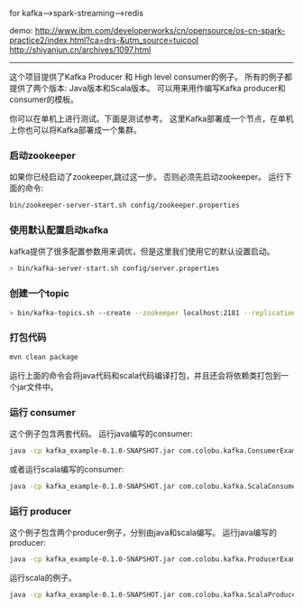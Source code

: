 for kafka-->spark-streaming-->redis

demo:
http://www.ibm.com/developerworks/cn/opensource/os-cn-spark-practice2/index.html?ca=drs-&utm_source=tuicool
http://shiyanjun.cn/archives/1097.html

-----------------
这个项目提供了Kafka Producer 和 High level consumer的例子。
所有的例子都提供了两个版本: Java版本和Scala版本。 可以用来用作编写Kafka producer和consumer的模板。

你可以在单机上进行测试。下面是测试参考。 这里Kafka部署成一个节点，在单机上你也可以将Kafka部署成一个集群。

### 启动zookeeper
如果你已经启动了zookeeper,跳过这一步。
否则必须先启动zookeeper。 运行下面的命令:
``` sh
bin/zookeeper-server-start.sh config/zookeeper.properties
```

### 使用默认配置启动kafka
kafka提供了很多配置参数用来调优，但是这里我们使用它的默认设置启动。
``` sh
> bin/kafka-server-start.sh config/server.properties
```

### 创建一个topic
``` sh
> bin/kafka-topics.sh --create --zookeeper localhost:2181 --replication-factor 1 --partitions 10 --topic test_topic
```

### 打包代码
``` sh
mvn clean package
```
运行上面的命令会将java代码和scala代码编译打包，并且还会将依赖类打包到一个jar文件中。

### 运行 consumer
这个例子包含两套代码。
运行java编写的consumer:
``` sh
java -cp kafka_example-0.1.0-SNAPSHOT.jar com.colobu.kafka.ConsumerExample localhost:2181 group1 test_topic 10 0
```

或者运行scala编写的consumer:
``` sh
java -cp kafka_example-0.1.0-SNAPSHOT.jar com.colobu.kafka.ScalaConsumerExample localhost:2181 group1 test_topic 10 0
```

### 运行 producer
这个例子包含两个producer例子，分别由java和scala编写。
运行java编写的producer:
``` sh
java -cp kafka_example-0.1.0-SNAPSHOT.jar com.colobu.kafka.ProducerExample 10000 colobu localhost:9092
```
运行scala的例子。
``` sh
java -cp kafka_example-0.1.0-SNAPSHOT.jar com.colobu.kafka.ScalaProducerExample 10000 colobu localhost:9092
```
